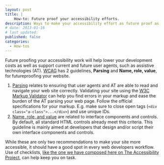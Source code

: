 ```yaml
---
layout: post
title: |
    How-to: Future proof your accessibility efforts.
description: Ways to make your accessibility effort as future proof as possible.
# date: 2013-01-16
# last_updated:
published: false
categories:
  - How-tos
---
```

Future proofing your accessibility work will help lower your development costs as well as support current and future user agents, such as assistive technologies (AT). [WCAG][1] has 2 guidelines, **Parsing** and **Name, role, value**, for futureproofing your website.

1. [Parsing](http://www.w3.org/TR/UNDERSTANDING-WCAG20/ensure-compat-parses.html) relates to ensuring that user agents and AT are able to read and navigate your web site correctly. Validating your site using the [W3C Markup Validator](http://validator.w3.org/) can help you find errors in your markup and ease the burden of the AT parsing your web page. Follow the official specifications for your markup. E.g. make sure to close open tags (`<div class="a-class">...</div>`) and use unique IDs.
1. [Name, role, and value](http://www.w3.org/TR/UNDERSTANDING-WCAG20/ensure-compat-rsv.html) are related to interface components and controls. By default, all standard HTML controls already meet this criteria. This guideline is mainly aimed at developers that design and/or script their own interface components and controls.

While these are only two recommendations to make your site more accessible, it should have a good spot in every web developers workflow. Use of checklists, [like the one we have composed here on The Accessibility Project](http://a11yproject.com/checklist.html "Checklist for accessibility tasks"), can help keep you on task.

[1]:http://www.w3.org/TR/2008/REC-WCAG20-20081211/#ensure-compat "WCAG 2.0 recommendation 4.1: Compatible"